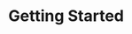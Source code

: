 <!-- TITLE: Open Savannah Wiki Home -->
<!-- SUBTITLE: A living wiki of Open Savannah brigade policy, guidelines, projects, best-practices and more. -->

# Getting Started
